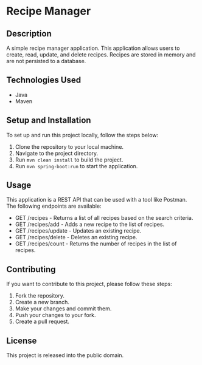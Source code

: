 # Recipe Manager

## Description

A simple recipe manager application.
This application allows users to create, read, update, and delete recipes.
Recipes are stored in memory and are not persisted to a database.

## Technologies Used

- Java
- Maven

## Setup and Installation

To set up and run this project locally, follow the steps below:

1. Clone the repository to your local machine.
2. Navigate to the project directory.
3. Run `mvn clean install` to build the project.
4. Run `mvn spring-boot:run` to start the application.

## Usage

This application is a REST API that can be used with a tool like Postman.
The following endpoints are available:

- GET /recipes - Returns a list of all recipes based on the search criteria.
- GET /recipes/add - Adds a new recipe to the list of recipes.
- GET /recipes/update - Updates an existing recipe.
- GET /recipes/delete - Deletes an existing recipe.
- GET /recipes/count - Returns the number of recipes in the list of recipes.

## Contributing

If you want to contribute to this project, please follow these steps:

1. Fork the repository.
2. Create a new branch.
3. Make your changes and commit them.
4. Push your changes to your fork.
5. Create a pull request.

## License

This project is released into the public domain.
